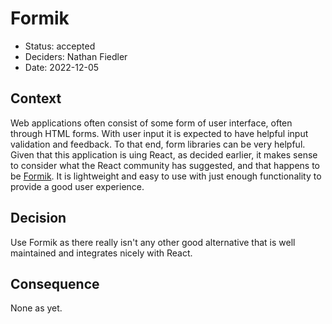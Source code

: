 # Formik

* Status: accepted
* Deciders: Nathan Fiedler
* Date: 2022-12-05

## Context

Web applications often consist of some form of user interface, often through
HTML forms. With user input it is expected to have helpful input validation and
feedback. To that end, form libraries can be very helpful. Given that this
application is uing React, as decided earlier, it makes sense to consider what
the React community has suggested, and that happens to be
[Formik](https://formik.org). It is lightweight and easy to use with just enough
functionality to provide a good user experience.

## Decision

Use Formik as there really isn't any other good alternative that is well
maintained and integrates nicely with React.

## Consequence

None as yet.
